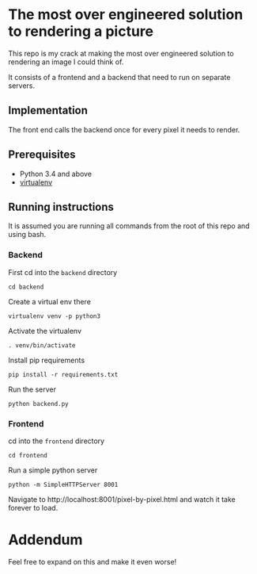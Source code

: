 # The most over engineered solution to rendering a picture

This repo is my crack at making the most over engineered solution to
rendering an image I could think of.

It consists of a frontend and a backend that need to run on separate servers.

## Implementation
The front end calls the backend once for every pixel it needs to render.

## Prerequisites
* Python 3.4 and above
* [virtualenv](https://virtualenv.pypa.io/en/stable/)

## Running instructions
It is assumed you are running all commands from the root of this repo and using bash.

### Backend
First cd into the `backend` directory

    cd backend

Create a virtual env there

    virtualenv venv -p python3

Activate the virtualenv

    . venv/bin/activate

Install pip requirements

    pip install -r requirements.txt

Run the server

    python backend.py

### Frontend
cd into the `frontend` directory

    cd frontend

Run a simple python server

    python -m SimpleHTTPServer 8001

Navigate to http://localhost:8001/pixel-by-pixel.html and watch it take forever to load.

# Addendum

Feel free to expand on this and make it even worse!
